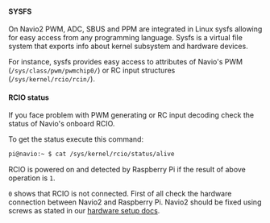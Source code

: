 #### SYSFS

On Navio2 PWM, ADC, SBUS and PPM are integrated in Linux sysfs allowing for easy access from any programming language. 
Sysfs is a virtual file system that exports info about kernel subsystem and hardware devices. 

For instance, sysfs provides easy access to attributes of Navio's PWM (`/sys/class/pwm/pwmchip0/`) or RC input structures (`/sys/kernel/rcio/rcin/`).

#### RCIO status

If you face problem with PWM generating or RC input decoding check the status of Navio's onboard RCIO.

To get the status execute this command:
```bash
pi@navio:~ $ cat /sys/kernel/rcio/status/alive
```
RCIO is powered on and detected by Raspberry Pi if the result of above operation is `1`. 

`0` shows that RCIO is not connected. First of all check the hardware connection between Navio2 and Raspberry Pi. 
Navio2 should be fixed using screws as stated in our [hardware setup docs](https://docs.emlid.com/navio2/Navio-APM/hardware-setup/#attaching-navio2-to-a-raspberry-pi). 
